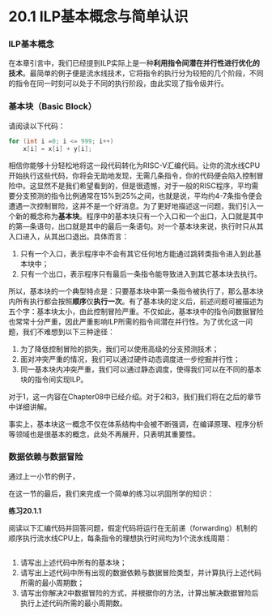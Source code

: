 # 20.1 ILP基本概念与简单认识

### ILP基本概念

在本章引言中，我们已经提到ILP实际上是一种**利用指令间潜在并行性进行优化的技术**。最简单的例子便是流水线技术，它将指令的执行分为较短的几个阶段，不同的指令在同一时刻可以处于不同的执行阶段，由此实现了指令级并行。

### 基本块（Basic Block）

请阅读以下代码：

```c
for (int i =0; i <= 999; i++)
    x[i] = x[i] + y[i];
```

相信你能够十分轻松地将这一段代码转化为RISC-V汇编代码。让你的流水线CPU开始执行这些代码，你将会无助地发现，无需几条指令，你的代码便会陷入控制冒险中。这显然不是我们希望看到的，但是很遗憾，对于一般的RISC程序，平均需要分支预测的指令比例通常在15%到25%之间，也就是说，平均约4-7条指令便会遭遇一次控制冒险，这并不是一个好消息。为了更好地描述这一问题，我们引入一个新的概念称为**基本块**。程序中的基本块只有一个入口和一个出口，入口就是其中的第—条语句，出口就是其中的最后一条语句。对一个基本块来说，执行时只从其入口进入，从其出口退出。具体而言：

1. 只有一个入口，表示程序中不会有其它任何地方能通过跳转类指令进入到此基本块中；
2. 只有一个出口，表示程序只有最后一条指令能导致进入到其它基本块去执行。

所以，基本块的一个典型特点是：只要基本块中第一条指令被执行了，那么基本块内所有执行都会按照**顺序**仅**执行一次**。有了基本块的定义后，前述问题可被描述为五个字：基本块太小，由此控制冒险严重。不仅如此，基本块中的指令间数据冒险也常常十分严重，因此严重影响ILP所需的指令间潜在并行性。为了优化这一问题，我们不难想到以下三种途径：

1. 为了降低控制冒险的损失，我们可以使用高级的分支预测技术；
2. 面对冲突严重的情况，我们可以通过硬件动态调度进一步挖掘并行性；
3. 同一基本块内冲突严重，我们可以通过静态调度，使得我们可以在不同的基本块的指令间实现ILP。

对于1，这一内容在Chapter08中已经介绍。对于2和3，我们我们将在之后的章节中详细讲解。

事实上，基本块这一概念不仅在体系结构中会被不断强调，在编译原理、程序分析等领域也是很基本的概念，此处不再展开，只表明其重要性。

### 数据依赖与数据冒险

通过上一小节的例子，

在这一节的最后，我们来完成一个简单的练习以巩固所学的知识：

**练习20.1.1**

阅读以下汇编代码并回答问题，假定代码将运行在无前递（forwarding）机制的顺序执行流水线CPU上，每条指令的理想执行时间均为1个流水线周期：

```nasm
```

1. 请写出上述代码中所有的基本块；
2. 请写出上述代码中所有出现的数据依赖与数据冒险类型，并计算执行上述代码所需的最小周期数；
3. 请写出你解决2中数据冒险的方式，并根据你的方法，计算出解决数据冒险后执行上述代码所需的最小周期数。
